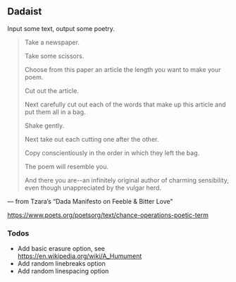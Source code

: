## Dadaist

Input some text, output some poetry. 

> Take a newspaper.
> 
> Take some scissors.
> 
> Choose from this paper an article the length you want to make your poem.
> 
> Cut out the article.
>
> Next carefully cut out each of the words that make up this article and put them all in a bag.
>
> Shake gently.
>
> Next take out each cutting one after the other.
>
> Copy conscientiously in the order in which they left the bag.
>
> The poem will resemble you.
>
> And there you are--an infinitely original author of charming sensibility, even though unappreciated by the vulgar herd.

— from Tzara’s “Dada Manifesto on Feeble & Bitter Love" 

https://www.poets.org/poetsorg/text/chance-operations-poetic-term

### Todos

- Add basic erasure option, see https://en.wikipedia.org/wiki/A_Humument
- Add random linebreaks option
- Add random linespacing option 